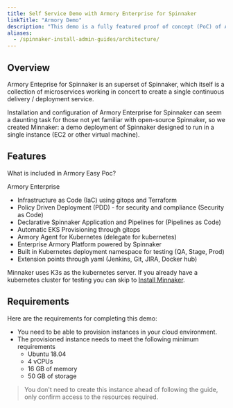 ```yaml
---
title: Self Service Demo with Armory Enterprise for Spinnaker
linkTitle: "Armory Demo"
description: "This demo is a fully featured proof of concept (PoC) of Armory Enterprise for Spinnaker™. Walk through installation, configuration, and deployment using sample applications."
aliases:
  - /spinnaker-install-admin-guides/architecture/
---
```


## Overview

Armory Enteprise for Spinnaker is an superset of Spinnaker, which itself is a collection of microservices working in concert to create a single continuous delivery / deployment service.

Installation and configuration of Armory Enterprise for Spinnaker can seem a daunting task for those not yet familiar with open-source Spinnaker, so we created Minnaker: a demo deployment of Spinnaker designed to run in a single instance (EC2 or other virtual machine).

## Features

What is included in Armory Easy Poc? 

Armory Enterprise 

- Infrastructure as Code (IaC) using gitops and Terraform
- Policy Driven Deployment (PDD) - for security and compliance (Security as Code)
- Declarative Spinnaker Application and Pipelines for (Pipelines as Code)
- Automatic EKS Provisioning through gitops
- Armory Agent for Kubernetes (delegate for kubernetes)
- Enterprise Armory Platform powered by Spinnaker
- Built in Kubernetes deployment namespace for testing (QA, Stage, Prod)
- Extension points through yaml (Jenkins, Git, JIRA, Docker hub)

Minnaker uses K3s as the kubernetes server. If you already have a kubernetes cluster for testing you can skip to [Install Minnaker](#install-minnaker).

## Requirements

Here are the requirements for completing this demo:

* You need to be able to provision instances in your cloud environment.
* The provisioned instance needs to meet the following minimum requirements
  * Ubuntu 18.04
  * 4 vCPUs
  * 16 GB of memory
  * 50 GB of storage

> You don't need to create this instance ahead of following the guide, only confirm access to the resources required.